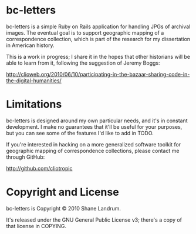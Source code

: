 bc-letters
==========

bc-letters is a simple Ruby on Rails application for handling JPGs of archival images. The eventual goal is to support geographic mapping of a correspondence collection,
which is part of the research for my dissertation in American history.

This is a work in progress; I share it in the hopes that other historians will be able to learn from it, following the suggestion of Jeremy Boggs:

http://clioweb.org/2010/06/10/participating-in-the-bazaar-sharing-code-in-the-digital-humanities/

Limitations
===========

bc-letters is designed around my own particular needs, and it's in constant development. I make no guarantees that it'll be useful for your purposes, but 
you can see some of the features I'd like to add in TODO. 

If you're interested in hacking on a more generalized software toolkit for geographic mapping of correspondence collections, please contact me through GitHub:
  
  http://github.com/cliotropic

Copyright and License
=====================

bc-letters is Copyright © 2010 Shane Landrum. 

It's released under the GNU General Public License v3; there's a copy of that 
license in COPYING. 



